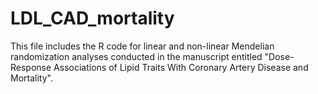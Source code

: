 # LDL_CAD_mortality
This file includes the R code for linear and non-linear Mendelian randomization analyses conducted in the manuscript entitled "Dose-Response Associations of Lipid Traits With Coronary Artery Disease and Mortality".

